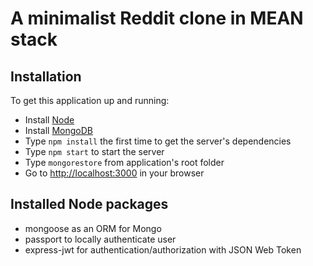 # A minimalist Reddit clone in MEAN stack

## Installation

To get this application up and running:

* Install [Node](https://nodejs.org)
* Install [MongoDB](https://www.mongodb.com)
* Type `npm install` the first time to get the server's dependencies
* Type `npm start` to start the server
* Type `mongorestore` from application's root folder
* Go to [http://localhost:3000](http://localhost:3000) in your browser

## Installed Node packages
* mongoose as an ORM for Mongo
* passport to locally authenticate user
* express-jwt for authentication/authorization with JSON Web Token